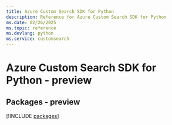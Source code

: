 ```yaml
---
title: Azure Custom Search SDK for Python
description: Reference for Azure Custom Search SDK for Python
ms.date: 02/26/2025
ms.topic: reference
ms.devlang: python
ms.service: customsearch
---
```

# Azure Custom Search SDK for Python - preview
## Packages - preview
[!INCLUDE [packages](custom-search-index.md)]